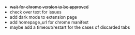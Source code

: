 - ~~wait for chrome version to be approved~~
- check over text for issues
- add dark mode to extension page
- add homepage_url for chrome manifest
- maybe add a timeout/restart for the cases of discarded tabs